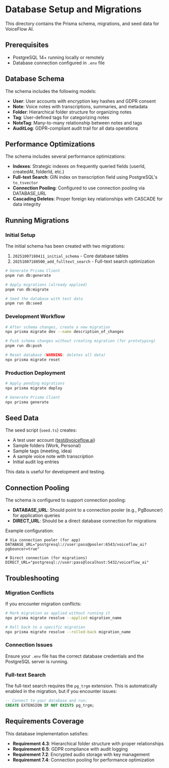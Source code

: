 # Database Setup and Migrations

This directory contains the Prisma schema, migrations, and seed data for VoiceFlow AI.

## Prerequisites

- PostgreSQL 14+ running locally or remotely
- Database connection configured in `.env` file

## Database Schema

The schema includes the following models:

- **User**: User accounts with encryption key hashes and GDPR consent
- **Note**: Voice notes with transcriptions, summaries, and metadata
- **Folder**: Hierarchical folder structure for organizing notes
- **Tag**: User-defined tags for categorizing notes
- **NoteTag**: Many-to-many relationship between notes and tags
- **AuditLog**: GDPR-compliant audit trail for all data operations

## Performance Optimizations

The schema includes several performance optimizations:

- **Indexes**: Strategic indexes on frequently queried fields (userId, createdAt, folderId, etc.)
- **Full-text Search**: GIN index on transcription field using PostgreSQL's `to_tsvector`
- **Connection Pooling**: Configured to use connection pooling via DATABASE_URL
- **Cascading Deletes**: Proper foreign key relationships with CASCADE for data integrity

## Running Migrations

### Initial Setup

The initial schema has been created with two migrations:
1. `20251007180411_initial_schema` - Core database tables
2. `20251007180500_add_fulltext_search` - Full-text search optimization

```bash
# Generate Prisma Client
pnpm run db:generate

# Apply migrations (already applied)
pnpm run db:migrate

# Seed the database with test data
pnpm run db:seed
```

### Development Workflow

```bash
# After schema changes, create a new migration
npx prisma migrate dev --name description_of_changes

# Push schema changes without creating migration (for prototyping)
pnpm run db:push

# Reset database (WARNING: deletes all data)
npx prisma migrate reset
```

### Production Deployment

```bash
# Apply pending migrations
npx prisma migrate deploy

# Generate Prisma Client
npx prisma generate
```

## Seed Data

The seed script (`seed.ts`) creates:

- A test user account (test@voiceflow.ai)
- Sample folders (Work, Personal)
- Sample tags (meeting, idea)
- A sample voice note with transcription
- Initial audit log entries

This data is useful for development and testing.

## Connection Pooling

The schema is configured to support connection pooling:

- **DATABASE_URL**: Should point to a connection pooler (e.g., PgBouncer) for application queries
- **DIRECT_URL**: Should be a direct database connection for migrations

Example configuration:

```env
# Via connection pooler (for app)
DATABASE_URL="postgresql://user:pass@pooler:6543/voiceflow_ai?pgbouncer=true"

# Direct connection (for migrations)
DIRECT_URL="postgresql://user:pass@localhost:5432/voiceflow_ai"
```

## Troubleshooting

### Migration Conflicts

If you encounter migration conflicts:

```bash
# Mark migration as applied without running it
npx prisma migrate resolve --applied migration_name

# Roll back to a specific migration
npx prisma migrate resolve --rolled-back migration_name
```

### Connection Issues

Ensure your `.env` file has the correct database credentials and the PostgreSQL server is running.

### Full-text Search

The full-text search requires the `pg_trgm` extension. This is automatically enabled in the migration, but if you encounter issues:

```sql
-- Connect to your database and run:
CREATE EXTENSION IF NOT EXISTS pg_trgm;
```

## Requirements Coverage

This database implementation satisfies:

- **Requirement 4.3**: Hierarchical folder structure with proper relationships
- **Requirement 6.5**: GDPR compliance with audit logging
- **Requirement 7.2**: Encrypted audio storage with key management
- **Requirement 7.4**: Connection pooling for performance optimization
